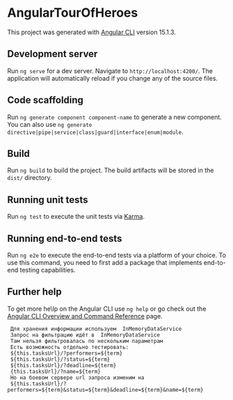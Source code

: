# AngularTourOfHeroes

This project was generated with [Angular CLI](https://github.com/angular/angular-cli) version 15.1.3.

## Development server

Run `ng serve` for a dev server. Navigate to `http://localhost:4200/`. The application will automatically reload if you change any of the source files.

## Code scaffolding

Run `ng generate component component-name` to generate a new component. You can also use `ng generate directive|pipe|service|class|guard|interface|enum|module`.

## Build

Run `ng build` to build the project. The build artifacts will be stored in the `dist/` directory. 

## Running unit tests

Run `ng test` to execute the unit tests via [Karma](https://karma-runner.github.io).

## Running end-to-end tests

Run `ng e2e` to execute the end-to-end tests via a platform of your choice. To use this command, you need to first add a package that implements end-to-end testing capabilities.

## Further help

To get more he\lp on the Angular CLI use `ng help` or go check out the [Angular CLI Overview and Command Reference](https://angular.io/cli) page.


     Для хранения информации используем  InMemoryDataService
     Запрос на фильтрацию идёт в  InMemoryDataService
     Там нельзя фильтровалась по нескольким параметрам
     Есть возможность отдельно тестировать:
     ${this.tasksUrl}/?performers=${term}
     ${this.tasksUrl}/?status=${term}
     ${this.tasksUrl}/?deadline=${term}
     {this.tasksUrl}/?name=${term}
     Но на боевом сервере url запроса изменим на
     ${this.tasksUrl}/?performers=${term}&status=${term}&deadline=${term}&name=${term}
